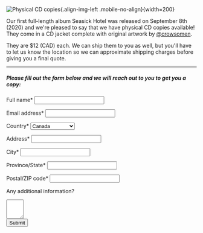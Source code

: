 
![Physical CD copies](/images/seasick-hotel-cd/cd2.jpg "Physical CD copies"){.align-img-left .mobile-no-align}{width=200}

Our first full-length album Seasick Hotel was released on September 8th (2020) and we're pleased to say that we have physical CD copies available! They come in a CD jacket complete with original artwork by [@crowsomen](https://instagram.com/crowsomen).

They are $12 (CAD) each. We can ship them to you as well, but you'll have to let us know the location so we can approximate shipping charges before giving you a final quote.

----------

##### Please fill out the form below and we will reach out to you to get you a copy:

<div id="contact-form" class="contact-form">
  <p id="contact-form-errors" style="display: none;">
  </p>

  <input type="hidden" name="namespace" value="merch" data-form-field/>

  <label for="full-name">Full name*</label>
  <input type="text" name="name" id="full-name" data-form-field="required"/>

  <label for="email-box">Email address*</label>
  <input type="email" name="email" id="email-box"/>

  <label for="country">Country*</label>
  <select name="country" id="country" data-form-field="required">
    <option value="CA">Canada</option>
    <option value="US">United States</option>
    <option disabled>-----</option>
    <option value="AT">Austria</option>
    <option value="BE">Belgium</option>
    <option value="BG">Bulgaria</option>
    <option value="HR">Croatia</option>
    <option value="CY">Cyprus</option>
    <option value="CZ">Czech Republic</option>
    <option value="DK">Denmark</option>
    <option value="EE">Estonia</option>
    <option value="FI">Finland</option>
    <option value="FR">France</option>
    <option value="DE">Germany</option>
    <option value="GR">Greece</option>
    <option value="HU">Hungary</option>
    <option value="IE">Ireland</option>
    <option value="IT">Italy</option>
    <option value="LV">Latvia</option>
    <option value="LT">Lithuania</option>
    <option value="LU">Luxembourg</option>
    <option value="MT">Malta</option>
    <option value="NL">Netherlands</option>
    <option value="PL">Poland</option>
    <option value="PT">Portugal</option>
    <option value="RO">Romania</option>
    <option value="SK">Slovakia</option>
    <option value="SI">Slovenia</option>
    <option value="ES">Spain</option>
    <option value="SE">Sweden</option>
    <option value="GB">United Kingdom</option>
  </select>


  <label for="address">Address*</label>
  <input type="text" name="address" id="address" data-form-field="required"/>

  <label for="city">City*</label>
  <input type="text" name="city" id="city" data-form-field="required"/>

  <label for="state">Province/State*</label>
  <input type="text" name="state" id="state" data-form-field="required"/>

  <label for="postal-code">Postal/ZIP code*</label>
  <input type="text" name="postal" id="postal-code" data-form-field="required"/>

  <label for="message-box">Any additional information?</label>
  <textarea rows="3" cols="3" name="message" id="message-box" data-form-field></textarea>

  <div class="form-bottom">
    <button id="contact-button" class="button">
      Submit
    </button>
  </div>
</div>

<div id="contact-success-message" style="display: none">
  <div class="content"></div>
  <a href="/" class="link">
    Back to home
  </a>
</div>
